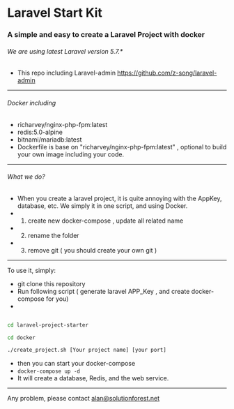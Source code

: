 # Laravel Start Kit
### A simple and easy to create a Laravel Project with docker
###### We are using latest Laravel version 5.7.*
* This repo including Laravel-admin https://github.com/z-song/laravel-admin

---

###### Docker including
* richarvey/nginx-php-fpm:latest
* redis:5.0-alpine
* bitnami/mariadb:latest
* Dockerfile is base on "richarvey/nginx-php-fpm:latest" , optional to build your own image including your code.

---

###### What we do?
* When you create a laravel project, it is quite annoying with the AppKey, database, etc. We simply it in one script, and using Docker.
* 1) create new docker-compose , update all related name
* 2) rename the folder
* 3) remove git ( you should create your own git )

---

To use it, simply:

* git clone this repository
* Run following script ( generate laravel APP_Key , and create docker-compose for you)
* 
```sh

cd laravel-project-starter

cd docker

./create_project.sh [Your project name] [your port]
```

* then you can start your docker-compose
* ``` docker-compose up -d ```
* It will create a database, Redis, and the web service.
---

Any problem, please contact alan@solutionforest.net
